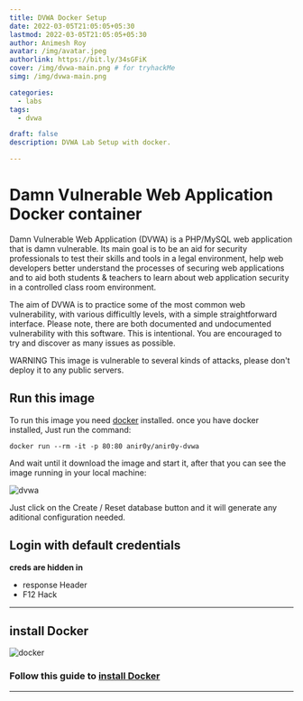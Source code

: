 ```yaml
---
title: DVWA Docker Setup
date: 2022-03-05T21:05:05+05:30
lastmod: 2022-03-05T21:05:05+05:30
author: Animesh Roy
avatar: /img/avatar.jpeg
authorlink: https://bit.ly/34sGFiK
cover: /img/dvwa-main.png # for tryhackMe
simg: /img/dvwa-main.png

categories:
  - labs
tags:
  - dvwa

draft: false
description: DVWA Lab Setup with docker.

---
```


# Damn Vulnerable Web Application Docker container

Damn Vulnerable Web Application (DVWA) is a PHP/MySQL web application that is damn vulnerable. Its main goal is to be an aid for security professionals to test their skills and tools in a legal environment, help web developers better understand the processes of securing web applications and to aid both students & teachers to learn about web application security in a controlled class room environment.

The aim of DVWA is to practice some of the most common web vulnerability, with various difficultly levels, with a simple straightforward interface. Please note, there are both documented and undocumented vulnerability with this software. This is intentional. You are encouraged to try and discover as many issues as possible.

WARNING This image is vulnerable to several kinds of attacks, please don't deploy it to any public servers.

## Run this image

To run this image you need [docker](#install-docker) installed. once you have docker installed, Just run the command:

`docker run --rm -it -p 80:80 anir0y/anir0y-dvwa`

And wait until it download the image and start it, after that you can see the image running in your local machine:

![dvwa](https://i.imgur.com/oJHjR53.png)

Just click on the Create / Reset database button and it will generate any aditional configuration needed.

## Login with default credentials

**creds are hidden in** 

* response Header
* F12 Hack 

---

## install Docker

![docker](https://www.docker.com/sites/default/files/d8/2019-07/horizontal-logo-monochromatic-white.png)

### Follow this guide to [install Docker](https://www.docker.com/get-started)


---
<!-- Google Ads -->
<script async src="https://pagead2.googlesyndication.com/pagead/js/adsbygoogle.js"></script>
<ins class="adsbygoogle"
     style="display:block; text-align:center;"
     data-ad-layout="in-article"
     data-ad-format="fluid"
     data-ad-client="ca-pub-3526678290068011"
     data-ad-slot="7160066188"></ins>
<script>
     (adsbygoogle = window.adsbygoogle || []).push({});
</script>
<!-- END -->




<script data-name="BMC-Widget" data-cfasync="false" src="https://cdnjs.buymeacoffee.com/1.0.0/widget.prod.min.js" data-id="anir0y" data-description="Support me on Buy me a coffee!" data-message="" data-color="#5F7FFF" data-position="Right" data-x_margin="18" data-y_margin="18"></script>

<!-- EOF -->
